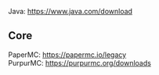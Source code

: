 Java: https://www.java.com/download

## Core
PaperMC: https://papermc.io/legacy
<br>
PurpurMC: https://purpurmc.org/downloads
